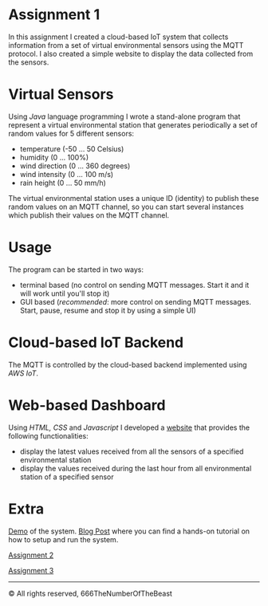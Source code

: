 # Assignment 1
In this assignment I created a cloud-based IoT system that collects information from a set of virtual environmental sensors using the MQTT protocol. I also created a simple website to display the data collected from the sensors.

# Virtual Sensors
Using *Java* language programming I wrote a stand-alone program that represent a virtual environmental station that generates periodically a set of random values for 5 different sensors:
- temperature (-50 ... 50 Celsius)
- humidity (0 ... 100%)
- wind direction (0 ... 360 degrees)
- wind intensity (0 ... 100 m/s)
- rain height (0 ... 50 mm/h)

The virtual environmental station uses a unique ID (identity) to publish these random values on an MQTT channel, so you can start several instances which publish their values on the MQTT channel.

# Usage
The program can be started in two ways:
- terminal based (no control on sending MQTT messages. Start it and it will work until you'll stop it)
- GUI based (*recommended*: more control on sending MQTT messages. Start, pause, resume and stop it by using a simple UI)

# Cloud-based IoT Backend
The MQTT is controlled by the cloud-based backend implemented using *AWS IoT*.

# Web-based Dashboard
Using *HTML, CSS* and *Javascript* I developed a [website](https://666thenumberofthebeast.github.io/InternetOfThings19-20/) that provides the following functionalities:
- display the latest values received from all the sensors of a specified environmental station
- display the values received during the last hour from all environmental station of a specified sensor

# Extra
[Demo](https://youtu.be/Bl5EqkK0KrA) of the system.
[Blog Post](https://www.hackster.io/xmetal1997/iot-virtual-environment-stations-emulator-4fc78b) where you can find a hands-on tutorial on how to setup and run the system.

[Assignment 2](https://github.com/666TheNumberOfTheBeast/InternetOfThings19-20/tree/master/Assignment2)

[Assignment 3](https://github.com/666TheNumberOfTheBeast/InternetOfThings19-20/tree/master/Assignment3)

***
© All rights reserved, 666TheNumberOfTheBeast
